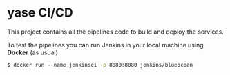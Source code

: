 # yase CI/CD

This project contains all the pipelines code to build and deploy the services.

To test the pipelines you can run Jenkins in your local machine using **Docker** (as usual)

```bash
$ docker run --name jenkinsci -p 8080:8080 jenkins/blueocean
```

